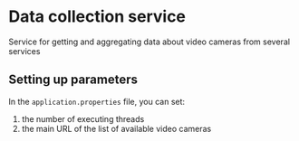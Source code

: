 # Data collection service

Service for getting and aggregating data about video cameras from several services

## Setting up parameters

In the `application.properties` file, you can set: 
1. the number of executing threads 
2. the main URL of the list of available video cameras
